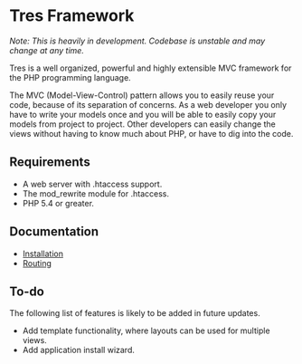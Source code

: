 # Tres Framework

*Note: This is heavily in development. Codebase is unstable and may change
at any time.*

Tres is a well organized, powerful and highly extensible MVC framework for the 
PHP programming language.

The MVC (Model-View-Control) pattern allows you to easily reuse your code, 
because of its separation of concerns. As a web developer you only have 
to write your models once and you will be able to easily copy your models from 
project to project. Other developers can easily change the views without 
having to know much about PHP, or have to dig into the code.


## Requirements
- A web server with .htaccess support.
- The mod_rewrite module for .htaccess.
- PHP 5.4 or greater.

## Documentation
- [Installation](https://github.com/tres-framework/docs/blob/master/installation.md)
- [Routing](https://github.com/tres-framework/docs/blob/master/routing.md)

## To-do
The following list of features is likely to be added in future updates.

- Add template functionality, where layouts can be used for multiple views.
- Add application install wizard.
